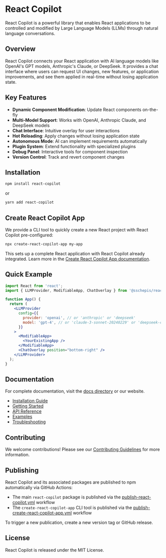 # React Copilot

React Copilot is a powerful library that enables React applications to be controlled and modified by Large Language Models (LLMs) through natural language conversations.

## Overview

React Copilot connects your React application with AI language models like OpenAI's GPT models, Anthropic's Claude, or DeepSeek. It provides a chat interface where users can request UI changes, new features, or application improvements, and see them applied in real-time without losing application state.

## Key Features

- **Dynamic Component Modification**: Update React components on-the-fly
- **Multi-Model Support**: Works with OpenAI, Anthropic Claude, and DeepSeek models
- **Chat Interface**: Intuitive overlay for user interactions
- **Hot Reloading**: Apply changes without losing application state
- **Autonomous Mode**: AI can implement requirements automatically
- **Plugin System**: Extend functionality with specialized plugins
- **Debug Panel**: Interactive tools for component inspection
- **Version Control**: Track and revert component changes

## Installation

```bash
npm install react-copilot
```

or

```bash
yarn add react-copilot
```

## Create React Copilot App

We provide a CLI tool to quickly create a new React project with React Copilot pre-configured:

```bash
npx create-react-copilot-app my-app
```

This sets up a complete React application with React Copilot already integrated. Learn more in the [Create React Copilot App documentation](./docs/create-react-copilot-app.md).

## Quick Example

```jsx
import React from 'react';
import { LLMProvider, ModifiableApp, ChatOverlay } from '@sschepis/react-copilot';

function App() {
  return (
    <LLMProvider
      config={{
        provider: 'openai', // or 'anthropic' or 'deepseek'
        model: 'gpt-4', // or 'claude-3-sonnet-20240229' or 'deepseek-chat'
      }}
    >
      <ModifiableApp>
        <YourExistingApp />
      </ModifiableApp>
      <ChatOverlay position="bottom-right" />
    </LLMProvider>
  );
}
```

## Documentation

For complete documentation, visit the [docs directory](./docs/index.md) or our website.

- [Installation Guide](./docs/installation-guide.md)
- [Getting Started](./docs/getting-started.md)
- [API Reference](./docs/api-reference.md)
- [Examples](./docs/examples.md)
- [Troubleshooting](./docs/troubleshooting.md)

## Contributing

We welcome contributions! Please see our [Contributing Guidelines](CONTRIBUTING.md) for more information.

## Publishing

React Copilot and its associated packages are published to npm automatically via GitHub Actions:

- The main `react-copilot` package is published via the [publish-react-copilot.yml](./.github/workflows/publish-react-copilot.yml) workflow
- The `create-react-copilot-app` CLI tool is published via the [publish-create-react-copilot-app.yml](./.github/workflows/publish-create-react-copilot-app.yml) workflow

To trigger a new publication, create a new version tag or GitHub release.

## License

React Copilot is released under the MIT License.

